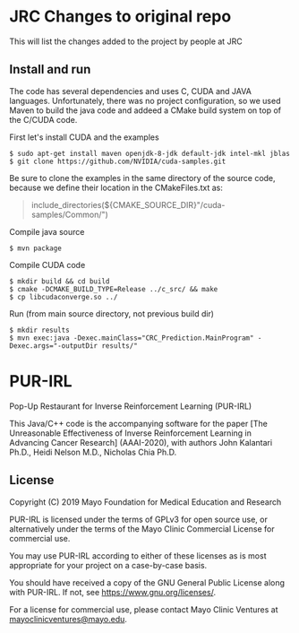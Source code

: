 # JRC Changes to original repo
This will list the changes added to the project by people at JRC

## Install and run

The code has several dependencies and uses C, CUDA and JAVA languages. Unfortunately, there was no project configuration, so we used Maven to build the java code and addeed a CMake build system on top of the C/CUDA code.

First let's install CUDA and the examples

    $ sudo apt-get install maven openjdk-8-jdk default-jdk intel-mkl jblas
    $ git clone https://github.com/NVIDIA/cuda-samples.git

Be sure to clone the examples in the same directory of the source code, because we define their location in the CMakeFiles.txt as:

> include_directories(${CMAKE_SOURCE_DIR}"/cuda-samples/Common/")

Compile java source

    $ mvn package

Compile CUDA code

    $ mkdir build && cd build
    $ cmake -DCMAKE_BUILD_TYPE=Release ../c_src/ && make 
    $ cp libcudaconverge.so ../


Run (from main source directory, not previous build dir)

    $ mkdir results
    $ mvn exec:java -Dexec.mainClass="CRC_Prediction.MainProgram" -Dexec.args="-outputDir results/"
# PUR-IRL
Pop-Up Restaurant for Inverse Reinforcement Learning (PUR-IRL)

This Java/C++ code is the accompanying software for the paper 
[The Unreasonable Effectiveness of Inverse Reinforcement Learning in Advancing Cancer Research] (AAAI-2020), with authors John Kalantari Ph.D., Heidi Nelson M.D., Nicholas Chia Ph.D.


License
-------

Copyright (C) 2019 Mayo Foundation for Medical Education and Research

PUR-IRL is licensed under the terms of GPLv3 for open source use, or alternatively under the terms of the Mayo Clinic Commercial License for commercial use.

You may use PUR-IRL according to either of these licenses as is most appropriate for your project on a case-by-case basis.

You should have received a copy of the GNU General Public License along with PUR-IRL.  If not, see <https://www.gnu.org/licenses/>.

For a license for commercial use, please contact Mayo Clinic Ventures at mayoclinicventures@mayo.edu.

